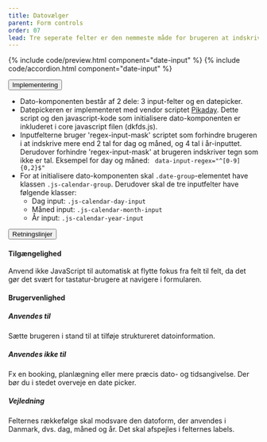 ```yaml
---
title: Datovælger
parent: Form controls
order: 07
lead: Tre seperate felter er den nemmeste måde for brugeren at indskrive dato.
---
```


{% include code/preview.html component="date-input" %}
{% include code/accordion.html component="date-input" %}
<div class="accordion-bordered">
  <button class="button-unstyled accordion-button"
      aria-expanded="false" aria-controls="date-input-tech">
    Implementering
  </button>
  <div id="date-input-tech" aria-hidden="true" class="accordion-content">
     <ul>
      <li>Dato-komponenten består af 2 dele: 3 input-felter og en datepicker.</li>
      <li>Datepickeren er implementeret med vendor scriptet <a href="https://github.com/dbushell/Pikaday">Pikaday</a>. Dette script og den javascript-kode som initialisere dato-komponenten er inkluderet i core javascript filen (dkfds.js).</li>
      <li>Inputfelterne bruger 'regex-input-mask' scriptet som forhindre brugeren i at indskrive mere end 2 tal for dag og måned, og 4 tal i år-inputtet. Derudover forhindre 'regex-input-mask' at brugeren indskriver tegn som ikke er tal. Eksempel for day og måned: <code> data-input-regex="^[0-9]{0,2}$"</code></li>
      <li>
        For at initialisere dato-komponenten skal <code>.date-group</code>-elementet have klassen <code>.js-calendar-group</code>. Derudover skal de tre inputfelter have følgende klasser:
        <ul>
          <li>Dag input: <code>.js-calendar-day-input</code></li>
          <li>Måned input: <code>.js-calendar-month-input</code></li>
          <li>År input: <code>.js-calendar-year-input</code></li>
        </ul>
      </li>
    </ul>
  </div>
</div>
<div class="accordion-bordered">
  <button class="button-unstyled accordion-button"
      aria-expanded="true" aria-controls="date-input-docs">
    Retningslinjer
  </button>
  <div id="date-input-docs" aria-hidden="false" class="accordion-content">
    <article>
      <section>
          <h4>Tilgængelighed</h4>
          <p>Anvend ikke JavaScript til automatisk at flytte fokus fra felt til felt, da det gør det svært for tastatur-brugere at navigere i formularen.</p>          
      </section>
      <section>
          <h4>Brugervenlighed</h4>
          <h5>Anvendes til</h5>
          <p>Sætte brugeren i stand til at tilføje struktureret datoinformation.</p>
          <h5>Anvendes ikke til</h5>
          <p>Fx en booking, planlægning eller mere præcis dato- og tidsangivelse. Der bør du i stedet overveje en date picker.</p>
          <h5>Vejledning</h5>
          <p>Felternes rækkefølge skal modsvare den datoform, der anvendes i Danmark, dvs. dag, måned og år. Det skal afspejles i felternes labels.</p>
      </section>
    </article>
  </div>
</div>
